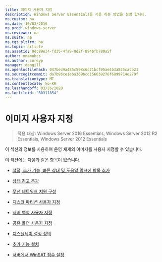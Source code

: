 ```yaml
---
title: 이미지 사용자 지정
description: Windows Server Essentials를 사용 하는 방법을 설명 합니다.
ms.custom: na
ms.date: 10/03/2016
ms.prod: windows-server
ms.reviewer: na
ms.suite: na
ms.tgt_pltfrm: na
ms.topic: article
ms.assetid: 9dc89e34-fd35-4fa9-8d2f-894bfb780a5f
author: nnamuhcs
ms.author: coreyp
manager: dongill
ms.openlocfilehash: 047be39a485c598c6d21bcf95ae4b3a825cacb21
ms.sourcegitcommit: da7b9bce1eba369bcd156639276f6899714e279f
ms.translationtype: MT
ms.contentlocale: ko-KR
ms.lasthandoff: 03/26/2020
ms.locfileid: "80311854"
---
```

# <a name="customize-the-image"></a>이미지 사용자 지정

>적용 대상: Windows Server 2016 Essentials, Windows Server 2012 R2 Essentials, Windows Server 2012 Essentials

이 섹션의 정보를 사용하여 운영 체제의 이미지를 사용자 지정할 수 있습니다.  
  
 이 섹션에는 다음과 같은 항목이 있습니다.  
  
-   [설정, 추가 기능, 빠른 상태 및 도움말 링크에 항목 추가](Add-Entries-to-SETUP--ADD-INS--QUICK-STATUS--and-HELP-Links.md)  
  
-   [상태 경고 추가](Add-Health-Alerts.md)  
  
-   [무선 네트워크 지원 구성](Configure-Support-for-a-Wireless-Network.md)  
  
-   [디스크 파티션 사용자 지정](Customize-Disk-Partitions.md)  
  
-   [서버 백업 사용자 지정](Customize-Server-Backup.md)  
  
-   [공유 폴더 사용자 지정](Customize-Shared-Folders.md)  
  
-   [디스플레이 설정 정의](Define-Display-Settings.md)  
  
-   [추가 기능 설치](Install-Add-Ins.md)  
  
-   [서버에서 WinSAT 점수 설정](Set-the-WinSAT-Score-on-the-Server.md)